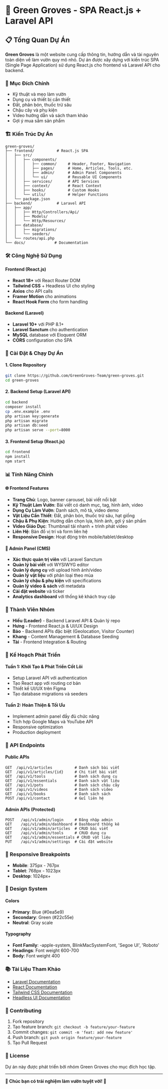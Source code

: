 # 🌱 Green Groves - SPA React.js + Laravel API

## 📋 Tổng Quan Dự Án

**Green Groves** là một website cung cấp thông tin, hướng dẫn và tài nguyên toàn diện về làm vườn quy mô nhỏ. Dự án được xây dựng với kiến trúc SPA (Single Page Application) sử dụng React.js cho frontend và Laravel API cho backend.

### 🎯 Mục Đích Chính
- Kỹ thuật và mẹo làm vườn
- Dụng cụ và thiết bị cần thiết  
- Đất, phân bón, thuốc trừ sâu
- Chậu cây và phụ kiện
- Video hướng dẫn và sách tham khảo
- Gợi ý mua sắm sản phẩm

### 🏗️ Kiến Trúc Dự Án

```
green-groves/
├── frontend/          # React.js SPA
│   ├── src/
│   │   ├── components/
│   │   │   ├── common/     # Header, Footer, Navigation
│   │   │   ├── pages/      # Home, Articles, Tools, etc.
│   │   │   ├── admin/      # Admin Panel Components
│   │   │   └── ui/         # Reusable UI Components
│   │   ├── services/       # API Services
│   │   ├── context/        # React Context
│   │   ├── hooks/          # Custom Hooks
│   │   └── utils/          # Helper Functions
│   └── package.json
├── backend/           # Laravel API
│   ├── app/
│   │   ├── Http/Controllers/Api/
│   │   ├── Models/
│   │   └── Http/Resources/
│   ├── database/
│   │   ├── migrations/
│   │   └── seeders/
│   └── routes/api.php
└── docs/             # Documentation
```

### 🛠️ Công Nghệ Sử Dụng

#### Frontend (React.js)
- **React 18+** với React Router DOM
- **Tailwind CSS** + Headless UI cho styling
- **Axios** cho API calls
- **Framer Motion** cho animations
- **React Hook Form** cho form handling

#### Backend (Laravel)
- **Laravel 10+** với PHP 8.1+
- **Laravel Sanctum** cho authentication
- **MySQL** database với Eloquent ORM
- **CORS** configuration cho SPA

### 🚀 Cài Đặt & Chạy Dự Án

#### 1. Clone Repository
```bash
git clone https://github.com/GreenGroves-Team/green-groves.git
cd green-groves
```

#### 2. Backend Setup (Laravel API)
```bash
cd backend
composer install
cp .env.example .env
php artisan key:generate
php artisan migrate
php artisan db:seed
php artisan serve --port=8000
```

#### 3. Frontend Setup (React.js)
```bash
cd frontend
npm install
npm start
```

### 📊 Tính Năng Chính

#### 🌐 Frontend Features
- **Trang Chủ**: Logo, banner carousel, bài viết nổi bật
- **Kỹ Thuật Làm Vườn**: Bài viết có danh mục, tag, hình ảnh, video
- **Dụng Cụ Làm Vườn**: Danh sách, mô tả, video demo
- **Vật Liệu Cần Thiết**: Đất, phân bón, thuốc trừ sâu, hạt giống
- **Chậu & Phụ Kiện**: Hướng dẫn chọn lựa, hình ảnh, gợi ý sản phẩm
- **Video Giáo Dục**: Thumbnail tải nhanh + trình phát video
- **Liên Hệ**: Bản đồ vị trí và form liên hệ
- **Responsive Design**: Hoạt động trên mobile/tablet/desktop

#### 🔐 Admin Panel (CMS)
- **Xác thực quản trị viên** với Laravel Sanctum
- **Quản lý bài viết** với WYSIWYG editor
- **Quản lý dụng cụ** với upload hình ảnh/video
- **Quản lý vật liệu** với phân loại theo mùa
- **Quản lý chậu & phụ kiện** với specifications
- **Quản lý video & sách** với metadata
- **Cài đặt website** và ticker
- **Analytics dashboard** với thống kê khách truy cập

### 👥 Thành Viên Nhóm

- **Hiếu (Leader)** - Backend Laravel API & Quản lý repo
- **Hưng** - Frontend React.js & UI/UX Design  
- **Bảo** - Backend APIs đặc biệt (Geolocation, Visitor Counter)
- **Khang** - Content Management & Database Seeding
- **Tài** - Frontend Integration & Routing

### 📅 Kế Hoạch Phát Triển

#### Tuần 1: Khởi Tạo & Phát Triển Cốt Lõi
- Setup Laravel API với authentication
- Tạo React app với routing cơ bản
- Thiết kế UI/UX trên Figma
- Tạo database migrations và seeders

#### Tuần 2: Hoàn Thiện & Tối Ưu
- Implement admin panel đầy đủ chức năng
- Tích hợp Google Maps và YouTube API
- Responsive optimization
- Production deployment

### 🔧 API Endpoints

#### Public APIs
```
GET  /api/v1/articles          # Danh sách bài viết
GET  /api/v1/articles/{id}     # Chi tiết bài viết
GET  /api/v1/tools             # Danh sách dụng cụ
GET  /api/v1/essentials        # Danh sách vật liệu
GET  /api/v1/pots              # Danh sách chậu cây
GET  /api/v1/videos            # Danh sách video
GET  /api/v1/books             # Danh sách sách
POST /api/v1/contact           # Gửi liên hệ
```

#### Admin APIs (Protected)
```
POST   /api/v1/admin/login     # Đăng nhập admin
GET    /api/v1/admin/dashboard # Dashboard thống kê
GET    /api/v1/admin/articles  # CRUD bài viết
GET    /api/v1/admin/tools     # CRUD dụng cụ
GET    /api/v1/admin/essentials # CRUD vật liệu
PUT    /api/v1/admin/settings  # Cài đặt website
```

### 📱 Responsive Breakpoints

- **Mobile**: 375px - 767px
- **Tablet**: 768px - 1023px  
- **Desktop**: 1024px+

### 🎨 Design System

#### Colors
- **Primary**: Blue (#0ea5e9)
- **Secondary**: Green (#22c55e)
- **Neutral**: Gray scale

#### Typography
- **Font Family**: -apple-system, BlinkMacSystemFont, 'Segoe UI', 'Roboto'
- **Headings**: Font weight 600-700
- **Body**: Font weight 400

### 📚 Tài Liệu Tham Khảo

- [Laravel Documentation](https://laravel.com/docs)
- [React Documentation](https://reactjs.org/docs)
- [Tailwind CSS Documentation](https://tailwindcss.com/docs)
- [Headless UI Documentation](https://headlessui.com/)

### 🤝 Contributing

1. Fork repository
2. Tạo feature branch: `git checkout -b feature/your-feature`
3. Commit changes: `git commit -m 'feat: add new feature'`
4. Push branch: `git push origin feature/your-feature`
5. Tạo Pull Request

### 📄 License

Dự án này được phát triển bởi nhóm Green Groves cho mục đích học tập.

---

**🌱 Chúc bạn có trải nghiệm làm vườn tuyệt vời! 🌱**
